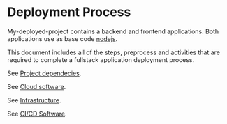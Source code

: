 # Deployment Process

My-deployed-project contains a backend and frontend applications. Both applications use as base code [nodejs](https://nodejs.org/en/). 

This document includes all of the steps, preprocess and activities that are required to complete a fullstack application deployment process.

See [Project dependecies](Dependecies.md).

See [Cloud software](CloudSoftware.md).

See [Infrastructure](Infrastructure.md).

See [CI/CD Software](CICD.md).
